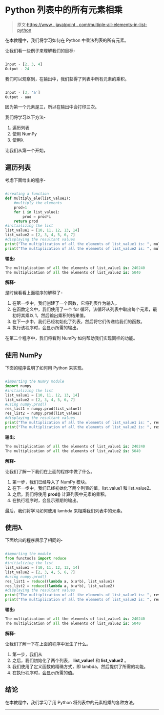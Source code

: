 # Python 列表中的所有元素相乘

> 原文:[https://www . javatpoint . com/multiple-all-elements-in-list-python](https://www.javatpoint.com/multiply-all-elements-in-list-of-python)

在本教程中，我们将学习如何在 Python 中乘法列表的所有元素。

让我们看一些例子来理解我们的目标-

```py

Input - [2, 3, 4]
Output - 24

```

我们可以观察到，在输出中，我们获得了列表中所有元素的乘积。

```py

Input - [3, 'a']
Output - aaa

```

因为第一个元素是三，所以在输出中会打印三次。

我们将学习以下方法-

1.  遍历列表
2.  使用 NumPy
3.  使用λ

让我们从第一个开始，

## 遍历列表

考虑下面给出的程序-

```py

#creating a function
def multiply_ele(list_value1):
    #multiply the elements
    prod=1
    for i in list_value1:
        prod = prod*i
    return prod
#initializing the list
list_value1 = [10, 11, 12, 13, 14]
list_value2 = [2, 3, 4, 5, 6, 7]
#displaying the resultant values 
print("The multiplication of all the elements of list_value1 is: ", multiply_ele(list_value1))
print("The multiplication of all the elements of list_value2 is: ", multiply_ele(list_value2))

```

**输出:**

```py
The multiplication of all the elements of list_value1 is: 240240
The multiplication of all the elements of list_value2 is: 5040

```

**解释-**

是时候看看上面程序的解释了-

1.  在第一步中，我们创建了一个函数，它将列表作为输入。
2.  在函数定义中，我们使用了一个 for 循环，该循环从列表中取出每个元素，最初将其乘以 1，然后输出乘积的结果值。
3.  在下一步中，我们已经初始化了列表，然后将它们传递给我们的函数。
4.  执行该程序时，会显示所需的输出。

在第二个程序中，我们将看到 NumPy 如何帮助我们实现同样的功能。

## 使用 NumPy

下面的程序说明了如何用 Python 来实现。

```py

#importing the NumPy module
import numpy
#initializing the list
list_value1 = [10, 11, 12, 13, 14]
list_value2 = [2, 3, 4, 5, 6, 7]
#using numpy.prod()
res_list1 = numpy.prod(list_value1)
res_list2 = numpy.prod(list_value2)
#displaying the resultant values 
print("The multiplication of all the elements of list_value1 is: ", res_list1)
print("The multiplication of all the elements of list_value2 is: ", res_list2)

```

**输出:**

```py
The multiplication of all the elements of list_value1 is: 240240
The multiplication of all the elements of list_value2 is: 5040

```

**解释-**

让我们了解一下我们在上面的程序中做了什么。

1.  第一步，我们已经导入了 NumPy 模块。
2.  在下一步中，我们已经初始化了两个列表的值，list_value1 和 list_value2。
3.  之后，我们将使用 **prod()** 计算列表中元素的乘积。
4.  在执行程序时，会显示预期的输出。

最后，我们将学习如何使用 lambda 来相乘我们列表中的元素。

## 使用λ

下面给出的程序展示了相同的-

```py

#importing the module
from functools import reduce
#initializing the list
list_value1 = [10, 11, 12, 13, 14]
list_value2 = [2, 3, 4, 5, 6, 7]
#using numpy.prod()
res_list1 = reduce((lambda a, b:a*b), list_value1)
res_list2 = reduce((lambda a, b:a*b), list_value2)
#displaying the resultant values 
print("The multiplication of all the elements of list_value1 is: ", res_list1)
print("The multiplication of all the elements of list_value2 is: ", res_list2)

```

**输出:**

```py
The multiplication of all the elements of list_value1 is: 240240
The multiplication of all the elements of list_value2 is: 5040

```

**解释-**

让我们了解一下在上面的程序中发生了什么。

1.  第一步，我们从
2.  之后，我们初始化了两个列表， **list_value1** 和 **list_value2** 。
3.  我们使用了定义函数的精确方式，即 lambda，然后提供了所需的功能。
4.  在执行程序时，会显示所需的值。

## 结论

在本教程中，我们学习了用 Python 将列表中的元素相乘的各种方法。

* * *